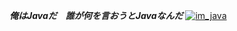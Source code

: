 ***俺はJavaだ　誰が何を言おうとJavaなんだ***
[![im_java](https://img.shields.io/badge/-Java%E3%81%A7%E3%81%99-white?logo=javascript&style=social)](https://www.java.com)

